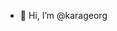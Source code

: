 - 👋 Hi, I’m @karageorg

<!---
karageorg/karageorg is a ✨ special ✨ repository because its `README.md` (this file) appears on your GitHub profile.
You can click the Preview link to take a look at your changes.
--->
